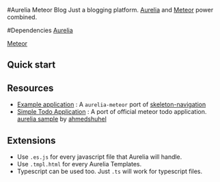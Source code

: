 #Aurelia Meteor Blog
Just a blogging platform.
[Aurelia](http://aurelia.io) and [Meteor](http://www.meteor.com) power combined.

#Dependencies
[Aurelia](http://aurelia.io)

[Meteor](https://www.meteor.com)

## Quick start

## Resources
- [Example application](https://github.com/ahmedshuhel/aurelia-skeleton-meteor) : A `aurelia-meteor` port of [skeleton-navigation](http://github.com/aurelia/skeleton-navigation)
- [Simple Todo Application](https://github.com/Markusxmr/Aurelia-Meteor-Simple-Todo) : A port of official meteor todo application.
[aurelia sample](https://github.com/ahmedshuhel/aurelia-meteor/) by [ahmedshuhel](https://github.com/ahmedshuhel)

## Extensions

- Use `.es.js` for every javascript file that Aurelia will handle.
- Use `.tmpl.html` for every Aurelia Templates.
- Typescript can be used too. Just `.ts` will work for typescript files.
